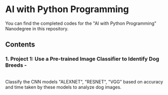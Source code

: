 <h1>AI with Python Programming</h1>

You can find the completed codes for the "AI with Python Programming" Nanodegree in this repository.

<h2>Contents</h2>

<B><H3> 1. Project 1: Use a Pre-trained Image Classifier to Identify Dog Breeds - </H3></B>
   <br>Classify the CNN models "ALEXNET", "RESNET", "VGG" based on accuracy and time taken by these models to analyze dog images.
